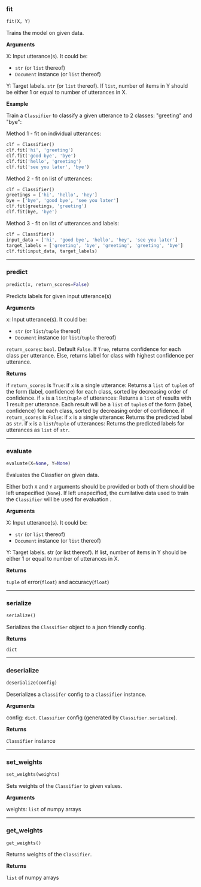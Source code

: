 ### fit


```python
fit(X, Y)
```



Trains the model on given data.

__Arguments__

X: Input utterance(s). It could be:
- `str` (or `list` thereof)
- `Document` instance (or `list` thereof)

Y: Target labels. `str` (or `list` thereof). If `list`,
number of items in Y should be either 1 or equal
to number of utterances in X.

__Example__


Train a `Classifier` to classify a given utterance
to 2 classes: "greeting" and "bye":

Method 1 - fit on individual utterances:
```python
clf = Classifier()
clf.fit('hi', 'greeting')
clf.fit('good bye', 'bye')
clf.fit('hello', 'greeting')
clf.fit('see you later', 'bye')
```
Method 2 - fit on list of utterances:
```python
clf = Classifier()
greetings = ['hi', 'hello', 'hey']
bye = ['bye', 'good bye', 'see you later']
clf.fit(greetings, 'greeting')
clf.fit(bye, 'bye')
```
Method 3 - fit on list of utterances and labels:
```python
clf = Classifier()
input_data = ['hi', 'good bye', 'hello', 'hey', 'see you later']
target_labels = ['greeting', 'bye', 'greeting', 'greeting', 'bye']
clf.fit(input_data, target_labels)
```

----

### predict


```python
predict(x, return_scores=False)
```


Predicts labels for given input utterance(s)

__Arguments__

x: Input utterance(s). It could be:
- `str` (or `list`/`tuple` thereof)
- `Document` instance (or `list`/`tuple` thereof)

`return_scores`: `bool`. Default `False`.
If `True`, returns confidence for each class per utterance.
Else, returns label for class with highest confidence per utterance.

__Returns__

if `return_scores` is `True`:
if `x` is a single utterance:
    Returns a `list` of `tuple`s of the
    form (label, confidence) for each class,
    sorted by decreasing order of confidence.
if `x` is a `list`/`tuple` of utterances:
    Returns a `list` of results with 1 result per
    utterance. Each result will be a `list` of
    `tuple`s of the form (label, confidence) for
    each class, sorted by decreasing order of confidence.
if `return_scores` is `False`:
if `x` is a single utterance:
    Returns the predicted label as `str`.
if `x` is a `list`/`tuple` of utterances:
    Returns the predicted labels for utterances as `list` of
    `str`.
    
----

### evaluate


```python
evaluate(X=None, Y=None)
```


Evaluates the Classfier on given data.

Either both `X` and `Y` arguments should be provided
or both of them should be left unspecified (`None`).
If left unspecified, the cumilative data used to train
the `Classifier` will be used for evaluation .

__Arguments__

X: Input utterance(s). It could be:
- `str` (or `list` thereof)
- `Document` instance (or `list` thereof)

Y: Target labels. str (or list thereof). If list,
number of items in Y should be either 1 or equal
to number of utterances in X.

__Returns__

`tuple` of error(`float`) and accuracy(`float`)
    
----

### serialize


```python
serialize()
```


Serializes the `Classifier` object to a json
friendly config.

__Returns__

`dict`
    
----

### deserialize


```python
deserialize(config)
```


Deserializes a `Classifer` config to a `Classifier` instance.

__Arguments__

config: `dict`. `Classifier` config (generated by `Classifier.serialize`).

__Returns__

`Classifier` instance
    
----

### set_weights


```python
set_weights(weights)
```


Sets weights of the `Classifier` to given
values.

__Arguments__

weights: `list` of numpy arrays
    
----

### get_weights


```python
get_weights()
```


Returns weights of the `Classifier`.

__Returns__

`list` of numpy arrays
    